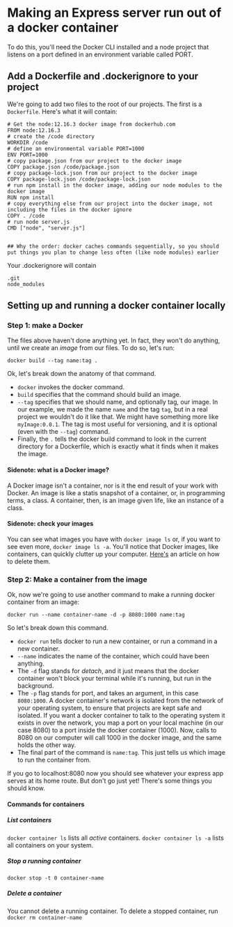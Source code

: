 # Making an Express server run out of a docker container

To do this, you'll need the Docker CLI installed and a node project that listens on a port defined in an environment variable called PORT.

## Add a Dockerfile and .dockerignore to your project

We're going to add two files to the root of our projects. The first is a `Dockerfile`. Here's what it will contain:

```
# Get the node:12.16.3 docker image from dockerhub.com
FROM node:12.16.3
# create the /code directory
WORKDIR /code
# define an environmental variable PORT=1000
ENV PORT=1000
# copy package.json from our project to the docker image
COPY package.json /code/package.json
# copy package-lock.json from our project to the docker image
COPY package-lock.json /code/package-lock.json
# run npm install in the docker image, adding our node modules to the docker image
RUN npm install
# copy everything else from our project into the docker image, not including the files in the docker ignore
COPY . /code
# run node server.js
CMD ["node", "server.js"]


## Why the order: docker caches commands sequentially, so you should put things you plan to change less often (like node modules) earlier

```

Your .dockerignore will contain

```
.git
node_modules
```

## Setting up and running a docker container locally

### Step 1: make a Docker

The files above haven't done anything yet. In fact, they won't do anything, until we create an _image_ from our files. To do so, let's run:

```
docker build --tag name:tag .
```

Ok, let's break down the anatomy of that command. 

- `docker` invokes the docker command. 
- `build` specifies that the command should build an image.
- `--tag` specifies that we should name, and optionally tag, our image. In our example, we made the name `name` and the tag `tag`, but in a real project we wouldn't do it like that. We might have something more like `myImage:0.0.1`. The tag is most useful for versioning, and it is optional (even with the `--tag`) command. 
- Finally, the `.` tells the docker build command to look in the current directory for a Dockerfile, which is exactly what it finds when it makes the image.

#### Sidenote: what is a Docker image?

A Docker image isn't a container, nor is it the end result of your work with Docker. An image is like a statis snapshot of a container, or, in programming terms, a class. A container, then, is an image given life, like an instance of a class. 

#### Sidenote: check your images
You can see what images you have with `docker image ls` or, if you want to see even more, `docker image ls -a`. You'll notice that Docker images, like containers, can quickly clutter up your computer. [Here's](https://www.digitalocean.com/community/tutorials/how-to-remove-docker-images-containers-and-volumes) an article on how to delete them.

### Step 2: Make a container from the image
Ok, now we're going to use another command to make a running docker container from an image:

```
docker run --name container-name -d -p 8080:1000 name:tag
```

So let's break down this command.

- `docker run` tells docker to run a new container, or run a command in a new container. 
- `--name` indicates the name of the container, which could have been anything. 
- The `-d` flag stands for _detach_, and it just means that the docker container won't block your terminal while it's running, but run in the background. 
- The `-p` flag stands for port, and takes an argument, in this case `8080:1000`. A docker container's network is isolated from the network of your operating system, to ensure that projects are kept safe and isolated. If you want a docker container to talk to the operating system it exists in over the network, you map a port on your local machine (in our case 8080) to a port inside the docker container (1000). Now, calls to 8080 on our computer will call 1000 in the docker image, and the same holds the other way. 
- The final part of the command is `name:tag`. This just tells us which image to run the container from.

If you go to localhost:8080 now you should see whatever your express app serves at its home route. But don't go just yet! There's some things you should know.

#### Commands for containers

##### List containers
`docker container ls` lists all _active_ containers.
`docker container ls -a` lists all containers on your system.

##### Stop a running container
`docker stop -t 0 container-name`

##### Delete a container
You cannot delete a running container. To delete a stopped container, run
`docker rm container-name`
